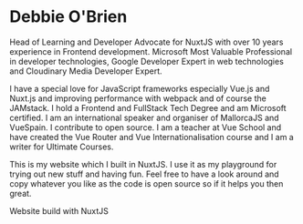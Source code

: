 # Debbie O'Brien

Head of Learning and Developer Advocate for NuxtJS with over 10 years experience in Frontend development. Microsoft Most Valuable Professional in developer technologies, Google Developer Expert in web technologies and Cloudinary Media Developer Expert.

I have a special love for JavaScript frameworks especially Vue.js and Nuxt.js and improving performance with webpack and of course the JAMstack. I hold a Frontend and FullStack Tech Degree and am Microsoft certified. I am an international speaker and organiser of MallorcaJS and VueSpain. I contribute to open source. I am a teacher at Vue School and have created the Vue Router and Vue Internationalisation course and I am a writer for Ultimate Courses.

This is my website which I built in NuxtJS. I use it as my playground for trying out new stuff and having fun. Feel free to have a look around and copy whatever you like as the code is open source so if it helps you then great.

Website build with NuxtJS
